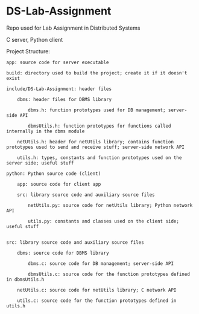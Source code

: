 # DS-Lab-Assignment
Repo used for Lab Assignment in Distributed Systems

C server, Python client

Project Structure:

    app: source code for server executable

    build: directory used to build the project; create it if it doesn't exist

    include/DS-Lab-Assignment: header files

        dbms: header files for DBMS library

            dbms.h: function prototypes used for DB management; server-side API

            dbmsUtils.h: function prototypes for functions called internally in the dbms module
 
        netUtils.h: header for netUtils library; contains function prototypes used to send and receive stuff; server-side network API

        utils.h: types, constants and function prototypes used on the server side; useful stuff

    python: Python source code (client)

        app: source code for client app

        src: library source code and auxiliary source files

            netUtils.py: source code for netUtils library; Python network API
        
            utils.py: constants and classes used on the client side; useful stuff


    src: library source code and auxiliary source files

        dbms: source code for DBMS library
    
            dbms.c: source code for DB management; server-side API
    
            dbmsUtils.c: source code for the function prototypes defined in dbmsUtils.h
     
        netUtils.c: source code for netUtils library; C network API
    
        utils.c: source code for the function prototypes defined in utils.h
